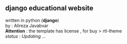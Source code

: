 ## django educational website
written in python (**django**)\
by : Alireza Javabvar\
**Attention** : the template has license , for buy > rtl-theme\
*status : Updating ...*
